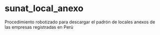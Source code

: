 # sunat_local_anexo
Procedimiento robotizado para descargar el padrón de locales anexos de las empresas registradas en Perú
